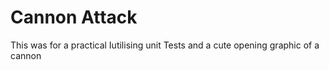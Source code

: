 # Cannon Attack
 This was for a practical Iutilising unit Tests and a cute opening graphic of a cannon
